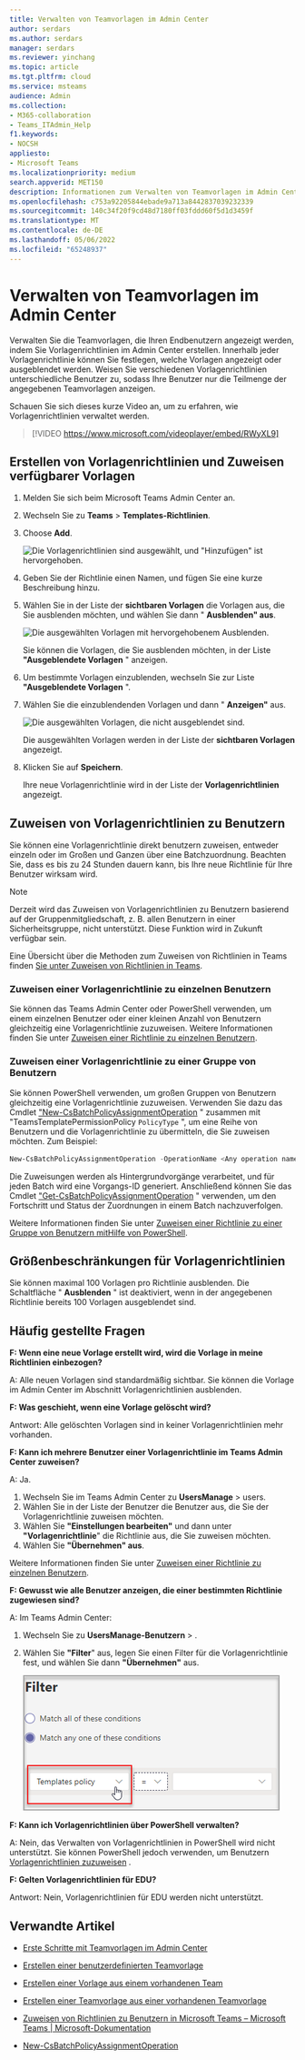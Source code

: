 ```yaml
---
title: Verwalten von Teamvorlagen im Admin Center
author: serdars
ms.author: serdars
manager: serdars
ms.reviewer: yinchang
ms.topic: article
ms.tgt.pltfrm: cloud
ms.service: msteams
audience: Admin
ms.collection:
- M365-collaboration
- Teams_ITAdmin_Help
f1.keywords:
- NOCSH
appliesto:
- Microsoft Teams
ms.localizationpriority: medium
search.appverid: MET150
description: Informationen zum Verwalten von Teamvorlagen im Admin Center
ms.openlocfilehash: c753a92205844ebade9a713a8442837039232339
ms.sourcegitcommit: 140c34f20f9cd48d7180ff03fddd60f5d1d3459f
ms.translationtype: MT
ms.contentlocale: de-DE
ms.lasthandoff: 05/06/2022
ms.locfileid: "65248937"
---
```

# <a name="manage-team-templates-in-the-admin-center"></a>Verwalten von Teamvorlagen im Admin Center

Verwalten Sie die Teamvorlagen, die Ihren Endbenutzern angezeigt werden, indem Sie Vorlagenrichtlinien im Admin Center erstellen. Innerhalb jeder Vorlagenrichtlinie können Sie festlegen, welche Vorlagen angezeigt oder ausgeblendet werden.
Weisen Sie verschiedenen Vorlagenrichtlinien unterschiedliche Benutzer zu, sodass Ihre Benutzer nur die Teilmenge der angegebenen Teamvorlagen anzeigen.

Schauen Sie sich dieses kurze Video an, um zu erfahren, wie Vorlagenrichtlinien verwaltet werden.

> [!VIDEO https://www.microsoft.com/videoplayer/embed/RWyXL9]

## <a name="create-templates-policies-and-assign-available-templates"></a>Erstellen von Vorlagenrichtlinien und Zuweisen verfügbarer Vorlagen

1. Melden Sie sich beim Microsoft Teams Admin Center an.

2. Wechseln Sie zu **Teams** >  **Templates-Richtlinien**.

3. Choose **Add**.

    ![Die Vorlagenrichtlinien sind ausgewählt, und "Hinzufügen" ist hervorgehoben.](media/template-policies-1.png)

1. Geben Sie der Richtlinie einen Namen, und fügen Sie eine kurze Beschreibung hinzu.

2. Wählen Sie in der Liste der **sichtbaren Vorlagen** die Vorlagen aus, die Sie ausblenden möchten, und wählen Sie dann " **Ausblenden" aus**.

    ![Die ausgewählten Vorlagen mit hervorgehobenem Ausblenden.](media/template-policies-2.png)

    Sie können die Vorlagen, die Sie ausblenden möchten, in der Liste **"Ausgeblendete Vorlagen** " anzeigen.

1. Um bestimmte Vorlagen einzublenden, wechseln Sie zur Liste **"Ausgeblendete Vorlagen** ".

2. Wählen Sie die einzublendenden Vorlagen und dann " **Anzeigen"** aus.

   ![Die ausgewählten Vorlagen, die nicht ausgeblendet sind.](media/template-policies-3.png)

   Die ausgewählten Vorlagen werden in der Liste der **sichtbaren Vorlagen** angezeigt.
3. Klicken Sie auf **Speichern**.

   Ihre neue Vorlagenrichtlinie wird in der Liste der **Vorlagenrichtlinien** angezeigt.

## <a name="assign-templates-policies-to-users"></a>Zuweisen von Vorlagenrichtlinien zu Benutzern

Sie können eine Vorlagenrichtlinie direkt benutzern zuweisen, entweder einzeln oder im Großen und Ganzen über eine Batchzuordnung. Beachten Sie, dass es bis zu 24 Stunden dauern kann, bis Ihre neue Richtlinie für Ihre Benutzer wirksam wird.

> [!Note]
> Derzeit wird das Zuweisen von Vorlagenrichtlinien zu Benutzern basierend auf der Gruppenmitgliedschaft, z. B. allen Benutzern in einer Sicherheitsgruppe, nicht unterstützt. Diese Funktion wird in Zukunft verfügbar sein.

Eine Übersicht über die Methoden zum Zuweisen von Richtlinien in Teams finden [Sie unter Zuweisen von Richtlinien in Teams](policy-assignment-overview.md).

### <a name="assign-a-templates-policy-to-individual-users"></a>Zuweisen einer Vorlagenrichtlinie zu einzelnen Benutzern

Sie können das Teams Admin Center oder PowerShell verwenden, um einem einzelnen Benutzer oder einer kleinen Anzahl von Benutzern gleichzeitig eine Vorlagenrichtlinie zuzuweisen. Weitere Informationen finden Sie unter [Zuweisen einer Richtlinie zu einzelnen Benutzern](assign-policies-users-and-groups.md#assign-a-policy-to-individual-users).

### <a name="assign-a-templates-policy-to-a-batch-of-users"></a>Zuweisen einer Vorlagenrichtlinie zu einer Gruppe von Benutzern

Sie können PowerShell verwenden, um großen Gruppen von Benutzern gleichzeitig eine Vorlagenrichtlinie zuzuweisen. Verwenden Sie dazu das Cmdlet ["New-CsBatchPolicyAssignmentOperation](/powershell/module/teams/new-csbatchpolicyassignmentoperation) " zusammen mit "TeamsTemplatePermissionPolicy ```PolicyType``` ", um eine Reihe von Benutzern und die Vorlagenrichtlinie zu übermitteln, die Sie zuweisen möchten. Zum Beispiel: 

```powershell
New-CsBatchPolicyAssignmentOperation -OperationName <Any operation name> -PolicyType TeamsTemplatePermissionPolicy -PolicyName <policy name> -Identity <users identity | list of user identities>
```

Die Zuweisungen werden als Hintergrundvorgänge verarbeitet, und für jeden Batch wird eine Vorgangs-ID generiert. Anschließend können Sie das Cmdlet ["Get-CsBatchPolicyAssignmentOperation](/powershell/module/teams/get-csbatchpolicyassignmentoperation) " verwenden, um den Fortschritt und Status der Zuordnungen in einem Batch nachzuverfolgen.

Weitere Informationen finden Sie unter [Zuweisen einer Richtlinie zu einer Gruppe von Benutzern mitHilfe von PowerShell](assign-policies-users-and-groups.md#use-powershell-method).

## <a name="size-limits-for-templates-policies"></a>Größenbeschränkungen für Vorlagenrichtlinien

Sie können maximal 100 Vorlagen pro Richtlinie ausblenden. Die Schaltfläche " **Ausblenden** " ist deaktiviert, wenn in der angegebenen Richtlinie bereits 100 Vorlagen ausgeblendet sind.

## <a name="frequently-asked-questions"></a>Häufig gestellte Fragen

**F: Wenn eine neue Vorlage erstellt wird, wird die Vorlage in meine Richtlinien einbezogen?**

A: Alle neuen Vorlagen sind standardmäßig sichtbar. Sie können die Vorlage im Admin Center im Abschnitt Vorlagenrichtlinien ausblenden.

**F: Was geschieht, wenn eine Vorlage gelöscht wird?**

Antwort: Alle gelöschten Vorlagen sind in keiner Vorlagenrichtlinien mehr vorhanden.

**F: Kann ich mehrere Benutzer einer Vorlagenrichtlinie im Teams Admin Center zuweisen?**

A: Ja.

1. Wechseln Sie im Teams Admin Center zu **UsersManage** >  users.
1. Wählen Sie in der Liste der Benutzer die Benutzer aus, die Sie der Vorlagenrichtlinie zuweisen möchten.
1. Wählen Sie **"Einstellungen bearbeiten"** und dann unter **"Vorlagenrichtlinie**" die Richtlinie aus, die Sie zuweisen möchten.
1. Wählen Sie **"Übernehmen" aus**.

Weitere Informationen finden Sie unter [Zuweisen einer Richtlinie zu einzelnen Benutzern](assign-policies-users-and-groups.md#assign-a-policy-to-individual-users).

**F: Gewusst wie alle Benutzer anzeigen, die einer bestimmten Richtlinie zugewiesen sind?**

A: Im Teams Admin Center:

1. Wechseln Sie zu **UsersManage-Benutzern** > .
2. Wählen Sie **"Filter**" aus, legen Sie einen Filter für die Vorlagenrichtlinie fest, und wählen Sie dann **"Übernehmen"** aus.

    ![Die ausgewählte Vorlagenrichtlinie und die Benutzer anzeigen.](media/template-policies-5.png)

**F: Kann ich Vorlagenrichtlinien über PowerShell verwalten?**

A: Nein, das Verwalten von Vorlagenrichtlinien in PowerShell wird nicht unterstützt. Sie können PowerShell jedoch verwenden, um Benutzern [Vorlagenrichtlinien zuzuweisen](#assign-templates-policies-to-users) .

**F: Gelten Vorlagenrichtlinien für EDU?**

Antwort: Nein, Vorlagenrichtlinien für EDU werden nicht unterstützt.

## <a name="related-articles"></a>Verwandte Artikel

- [Erste Schritte mit Teamvorlagen im Admin Center](./get-started-with-teams-templates-in-the-admin-console.md)

- [Erstellen einer benutzerdefinierten Teamvorlage](./create-a-team-template.md)

- [Erstellen einer Vorlage aus einem vorhandenen Team](./create-template-from-existing-team.md)

- [Erstellen einer Teamvorlage aus einer vorhandenen Teamvorlage](./create-template-from-existing-template.md)

- [Zuweisen von Richtlinien zu Benutzern in Microsoft Teams – Microsoft Teams \| Microsoft-Dokumentation](./policy-assignment-overview.md)

- [New-CsBatchPolicyAssignmentOperation](/powershell/module/teams/new-csbatchpolicyassignmentoperation)
